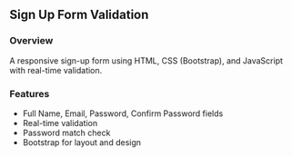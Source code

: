## Sign Up Form Validation

### Overview
A responsive sign-up form using HTML, CSS (Bootstrap), and JavaScript with real-time validation.

### Features
- Full Name, Email, Password, Confirm Password fields
- Real-time validation
- Password match check
- Bootstrap for layout and design
